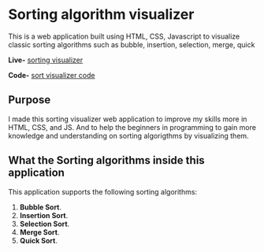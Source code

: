 # Sorting algorithm visualizer

This is a web application built using HTML, CSS, Javascript to visualize classic sorting algorithms such as bubble, insertion, selection, merge, quick 

**Live-** [sorting visualizer]()

**Code-** [sort visualizer code](https://github.com/shubhamsinghpatelnit/sort-visualizer)

## Purpose

I made this sorting visualizer web application to improve my skills more in
HTML, CSS, and JS. And to help the beginners in programming to gain more knowledge and understanding on sorting algorigthms by visualizing them.

## What the Sorting algorithms inside this application

This application supports the following sorting algorithms:

1. **Bubble Sort**.
2. **Insertion Sort**.
3. **Selection Sort**.
4. **Merge Sort**.
5. **Quick Sort**.
